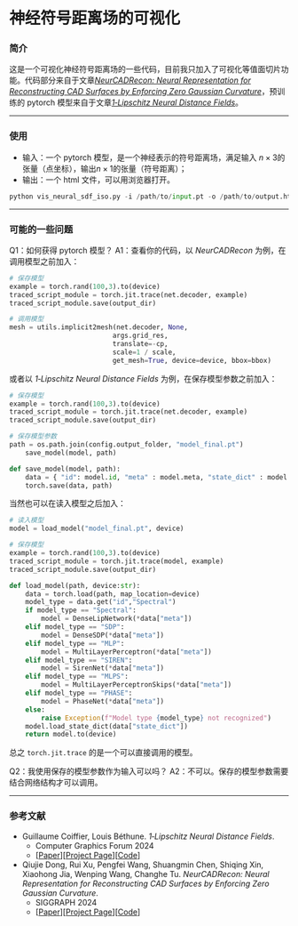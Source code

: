 # 神经符号距离场的可视化

### 简介

这是一个可视化神经符号距离场的一些代码，目前我只加入了可视化等值面切片功能。代码部分来自于文章[*NeurCADRecon: Neural Representation for Reconstructing CAD Surfaces by Enforcing Zero Gaussian Curvature*]，预训练的 pytorch 模型来自于文章[*1‐Lipschitz Neural Distance Fields*]。

---

### 使用

- 输入：一个 pytorch 模型，是一个神经表示的符号距离场，满足输入 $n\times 3$的张量（点坐标），输出$n\times 1$的张量（符号距离）；
- 输出：一个 html 文件，可以用浏览器打开。

  
```python
python vis_neural_sdf_iso.py -i /path/to/input.pt -o /path/to/output.html
```

---

### 可能的一些问题
Q1：如何获得 pytorch 模型？
A1：查看你的代码，以 *NeurCADRecon* 为例，在调用模型之前加入：
```python
# 保存模型
example = torch.rand(100,3).to(device)
traced_script_module = torch.jit.trace(net.decoder, example)
traced_script_module.save(output_dir)

# 调用模型
mesh = utils.implicit2mesh(net.decoder, None,
                          args.grid_res,
                          translate=-cp,
                          scale=1 / scale,
                          get_mesh=True, device=device, bbox=bbox)
```
或者以 *1‐Lipschitz Neural Distance Fields* 为例，在保存模型参数之前加入：
```python
# 保存模型
example = torch.rand(100,3).to(device)
traced_script_module = torch.jit.trace(net.decoder, example)
traced_script_module.save(output_dir)

# 保存模型参数
path = os.path.join(config.output_folder, "model_final.pt")
    save_model(model, path)

def save_model(model, path):
    data = { "id": model.id, "meta" : model.meta, "state_dict" : model.state_dict()}
    torch.save(data, path)
```
当然也可以在读入模型之后加入：
```python
# 读入模型
model = load_model("model_final.pt", device)

# 保存模型
example = torch.rand(100,3).to(device)
traced_script_module = torch.jit.trace(model, example)
traced_script_module.save(output_dir)

def load_model(path, device:str):
    data = torch.load(path, map_location=device)
    model_type = data.get("id","Spectral")
    if model_type == "Spectral":
        model = DenseLipNetwork(*data["meta"])
    elif model_type == "SDP":
        model = DenseSDP(*data["meta"])
    elif model_type == "MLP":
        model = MultiLayerPerceptron(*data["meta"])
    elif model_type == "SIREN":
        model = SirenNet(*data["meta"])
    elif model_type == "MLPS":
        model = MultiLayerPerceptronSkips(*data["meta"])
    elif model_type == "PHASE":
        model = PhaseNet(*data["meta"])
    else:
        raise Exception(f"Model type {model_type} not recognized")
    model.load_state_dict(data["state_dict"])
    return model.to(device)
```
总之 `torch.jit.trace` 的是一个可以直接调用的模型。

Q2：我使用保存的模型参数作为输入可以吗？
A2：不可以。保存的模型参数需要结合网络结构才可以调用。

---

### 参考文献
- Guillaume Coiffier, Louis Béthune. *1‐Lipschitz Neural Distance Fields*.
  - Computer Graphics Forum 2024
  - [[Paper](https://arxiv.org/abs/2407.09505)][[Project Page](https://gcoiffier.github.io/publications/onelipsdf/)][[Code](https://github.com/GCoiffier/1-Lipschitz-Neural-Distance-Fields)]
- Qiujie Dong, Rui Xu, Pengfei Wang, Shuangmin Chen, Shiqing Xin, Xiaohong Jia, Wenping Wang, Changhe Tu. *NeurCADRecon: Neural Representation for Reconstructing CAD Surfaces by Enforcing Zero Gaussian Curvature*.
  - SIGGRAPH 2024
  - [[Paper](https://dl.acm.org/doi/10.1145/3658171)][[Project Page](https://qiujiedong.github.io/publications/NeurCADRecon/)][[Code](https://github.com/QiujieDong/NeurCADRecon)]

[*NeurCADRecon: Neural Representation for Reconstructing CAD Surfaces by Enforcing Zero Gaussian Curvature*]: https://dl.acm.org/doi/10.1145/3658171

[*1‐Lipschitz Neural Distance Fields*]: https://arxiv.org/abs/2407.09505